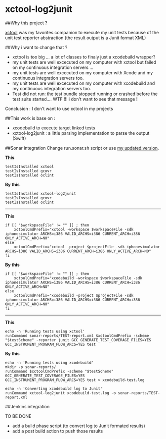 # xctool-log2junit

##Why this project ?

[xctool](https://github.com/facebook/xctool) was my favorites companion to execute my unit tests because of the unit test reporter abstraction (the result output is a Junit format XML)

##Why i want to change that ? 

- xctool is too big ... a lot of classes to finaly just a xcodebuild wrapper?
- my unit tests are well excecuted on my computer with xctool but failed on my continuous integration servers ...
- my unit tests are well excecuted on my computer with Xcode and my continuous integration servers too.
- my unit tests are well excecuted on my computer with xcodebuild and my continuous integration servers too.
- Test did not run: the test bundle stopped running or crashed before the test suite started.... WTF !!! i don't want to see that message !

Conclusion : I don't want to use xctool in my projects

##This work is base on :
- xcodebuild to execute target linked tests
- xctool-log2junit : a little parsing implementation to parse the output (Swift)

##Sonar integration 
Change run.sonar.sh script or use [my updated version](./run-sonar.sh).

**This**
```
testIsInstalled xctool
testIsInstalled gcovr
testIsInstalled oclint
```

**By this**
```
testIsInstalled xctool-log2junit
testIsInstalled gcovr
testIsInstalled oclint
```

---

**This**
```
if [[ "$workspaceFile" != "" ]] ; then
	xctoolCmdPrefix="xctool -workspace $workspaceFile -sdk iphonesimulator ARCHS=i386 VALID_ARCHS=i386 CURRENT_ARCH=i386 ONLY_ACTIVE_ARCH=NO"
else
	xctoolCmdPrefix="xctool -project $projectFile -sdk iphonesimulator ARCHS=i386 VALID_ARCHS=i386 CURRENT_ARCH=i386 ONLY_ACTIVE_ARCH=NO"
fi	
```

**By this**
```
if [[ "$workspaceFile" != "" ]] ; then
	xctoolCmdPrefix="xcodebuild -workspace $workspaceFile -sdk iphonesimulator ARCHS=i386 VALID_ARCHS=i386 CURRENT_ARCH=i386 ONLY_ACTIVE_ARCH=NO"
else
	xctoolCmdPrefix="xcodebuild -project $projectFile -sdk iphonesimulator ARCHS=i386 VALID_ARCHS=i386 CURRENT_ARCH=i386 ONLY_ACTIVE_ARCH=NO"
fi	
```

---

**This**
```
echo -n 'Running tests using xctool'	
runCommand sonar-reports/TEST-report.xml $xctoolCmdPrefix -scheme "$testScheme" -reporter junit GCC_GENERATE_TEST_COVERAGE_FILES=YES GCC_INSTRUMENT_PROGRAM_FLOW_ARCS=YES test

```

**By this**
```
echo -n 'Running tests using xcodebuild'
mkdir -p sonar-reports/
runCommand $xctoolCmdPrefix -scheme "$testScheme" GCC_GENERATE_TEST_COVERAGE_FILES=YES GCC_INSTRUMENT_PROGRAM_FLOW_ARCS=YES test > xcodebuild-test.log

echo -n 'Converting xcodebuild log to Junit'
runCommand xctool-log2junit xcodebuild-test.log -o sonar-reports/TEST-report.xml 
```	

##Jenkins integration 

TO BE DONE

- add a build phase script (to convert log to Junit formated results)
- add a post build action to push those results


